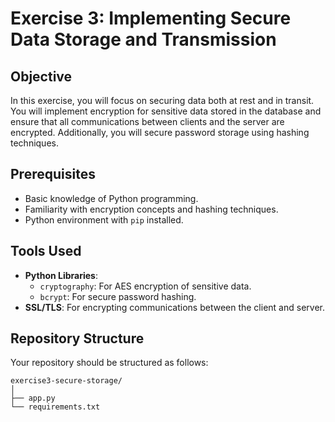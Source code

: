 # Exercise 3: Implementing Secure Data Storage and Transmission

## Objective
In this exercise, you will focus on securing data both at rest and in transit. You will implement encryption for sensitive data stored in the database and ensure that all communications between clients and the server are encrypted. Additionally, you will secure password storage using hashing techniques.

## Prerequisites
- Basic knowledge of Python programming.
- Familiarity with encryption concepts and hashing techniques.
- Python environment with `pip` installed.

## Tools Used
- **Python Libraries**:
  - `cryptography`: For AES encryption of sensitive data.
  - `bcrypt`: For secure password hashing.
- **SSL/TLS**: For encrypting communications between the client and server.

## Repository Structure
Your repository should be structured as follows:

```plaintext
exercise3-secure-storage/
│
├── app.py
└── requirements.txt
